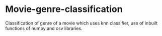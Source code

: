 # Movie-genre-classification
Classification of genre of a movie which uses knn classifier, use of inbuilt functions of numpy and csv libraries.
